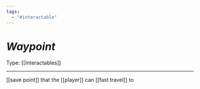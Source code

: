 ```yaml
---
tags:
  - "#interactable"
---
```

# _Waypoint_

Type: [[Interactables]]

----

[[save point]] that the [[player]] can [[fast travel]] to

